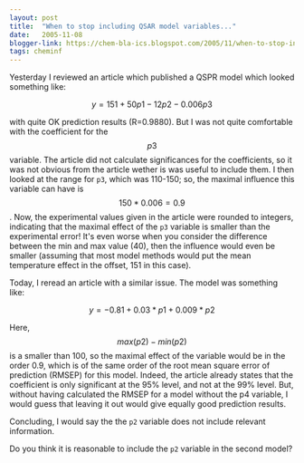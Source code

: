 ```yaml
---
layout: post
title:  "When to stop including QSAR model variables..."
date:   2005-11-08
blogger-link: https://chem-bla-ics.blogspot.com/2005/11/when-to-stop-including-qsar-model.html
tags: cheminf
---
```


Yesterday I reviewed an article which published a QSPR model which looked something like:

$$y = 151 + 50p1 - 12p2 - 0.006p3$$

with quite OK prediction results (R=0.9880). But I was not quite comfortable with the coefficient for the $$p3$$ variable.
The article did not calculate significances for the coefficients, so it was not obvious from the article wether is was useful
to include them. I then looked at the range for `p3`, which was 110-150; so, the maximal influence this variable can have is
$$150*0.006 = 0.9$$. Now, the experimental values given in the article were rounded to integers, indicating that the maximal
effect of the `p3` variable is smaller than the experimental error! It's even worse when you consider the difference between the
min and max value (40), then the influence would even be smaller (assuming that most model methods would put the mean temperature
effect in the offset, 151 in this case).

Today, I reread an article with a similar issue. The model was something like:

$$y = -0.81 + 0.03*p1 + 0.009*p2$$

Here, $$max(p2)-min(p2)$$ is a smaller than 100, so the maximal effect of the variable would be in the order 0.9, which is of
the same order of the root mean square error of prediction (RMSEP) for this model. Indeed, the article already states that the
coefficient is only significant at the 95% level, and not at the 99% level. But, without having calculated the RMSEP for a model
without the p4 variable, I would guess that leaving it out would give equally good prediction results.

Concluding, I would say the the `p2` variable does not include relevant information.

Do you think it is reasonable to include the `p2` variable in the second model?
